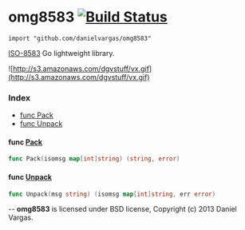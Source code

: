 # omg8583 [![Build Status](https://drone.io/github.com/danielvargas/omg8583/status.png)](https://drone.io/github.com/danielvargas/omg8583/latest)

    import "github.com/danielvargas/omg8583"
    
[ISO-8583](http://en.wikipedia.org/wiki/ISO_8583) Go lightweight library.

![http://s3.amazonaws.com/dgvstuff/vx.gif](http://s3.amazonaws.com/dgvstuff/vx.gif)


### Index

* [func  Pack](#func--pack)
* [func  Unpack](#func--unpack)


#### func  [Pack](#pack)

```go
func Pack(isomsg map[int]string) (string, error)
```

#### func  [Unpack](#unpack)

```go
func Unpack(msg string) (isomsg map[int]string, err error)
```
--
**omg8583** is licensed under BSD license, Copyright (c) 2013 Daniel Vargas.
